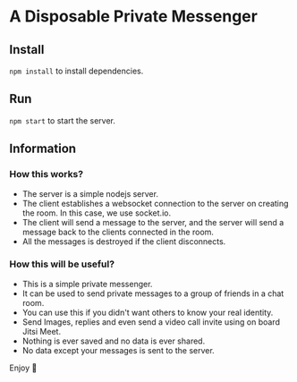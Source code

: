 # A Disposable Private Messenger

## Install
`npm install` to install dependencies.

## Run
`npm start` to start the server.

## Information

### How this works?
- The server is a simple nodejs server.
- The client establishes a websocket connection to the server on creating the room. In this case, we use socket.io.
- The client will send a message to the server, and the server will send a message back to the clients connected in the room.
- All the messages is destroyed if the client disconnects.

### How this will be useful?
- This is a simple private messenger.
- It can be used to send private messages to a group of friends in a chat room.
- You can use this if you didn't want others to know your real identity.
- Send Images, replies and even send a video call invite using on board Jitsi Meet.
- Nothing is ever saved and no data is ever shared.
- No data except your messages is sent to the server.

Enjoy 🥳